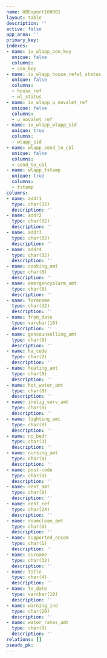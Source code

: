 ```yaml
---
name: HBExport160801
layout: table
description: ''
active: false
app_area: ''
primary_key: 
indexes:
- name: ix_wlapp_con_key
  unique: false
  columns:
  - con_key
- name: ix_wlapp_house_refwl_status
  unique: false
  columns:
  - house_ref
  - wl_status
- name: ix_wlapp_u_novalet_ref
  unique: false
  columns:
  - u_novalet_ref
- name: ix_wlapp_wlapp_sid
  unique: true
  columns:
  - wlapp_sid
- name: wlapp_send_to_cbl
  unique: false
  columns:
  - send_to_cbl
- name: wlapp_tstamp
  unique: true
  columns:
  - tstamp
columns:
- name: addr1
  type: char(32)
  description: ''
- name: addr2
  type: char(32)
  description: ''
- name: addr3
  type: char(32)
  description: ''
- name: addr4
  type: char(32)
  description: ''
- name: cooking_amt
  type: char(8)
  description: ''
- name: emergencyalarm_amt
  type: char(8)
  description: ''
- name: forename
  type: char(32)
  description: ''
- name: from_date
  type: varchar(10)
  description: ''
- name: gencounselling_amt
  type: char(8)
  description: ''
- name: ha_code
  type: char(2)
  description: ''
- name: heating_amt
  type: char(8)
  description: ''
- name: hot_water_amt
  type: char(8)
  description: ''
- name: inelig_serv_amt
  type: char(8)
  description: ''
- name: lighting_amt
  type: char(8)
  description: ''
- name: no_bedr
  type: char(3)
  description: ''
- name: nursing_amt
  type: char(8)
  description: ''
- name: post-code
  type: char(8)
  description: ''
- name: rent_amt
  type: char(8)
  description: ''
- name: rent_ref
  type: char(24)
  description: ''
- name: roomclean_amt
  type: char(8)
  description: ''
- name: supported_accom
  type: char(1)
  description: ''
- name: surname
  type: char(32)
  description: ''
- name: title
  type: char(4)
  description: ''
- name: to_date
  type: varchar(10)
  description: ''
- name: warning_ind
  type: char(20)
  description: ''
- name: water_rates_amt
  type: char(8)
  description: ''
relations: []
pseudo_pk: 
---
```


